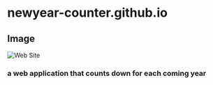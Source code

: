 # newyear-counter.github.io

## Image
![Web Site](https://cdn.discordapp.com/attachments/812794192405332039/879967494113214484/unknown.png)

### a web application that counts down for each coming year
